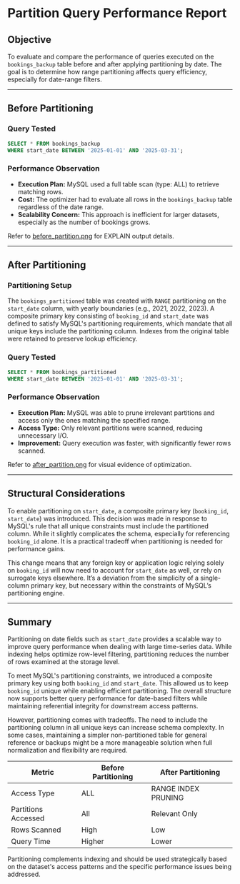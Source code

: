 # Partition Query Performance Report

## Objective

To evaluate and compare the performance of queries executed on the `bookings_backup` table before and after applying partitioning by date. The goal is to determine how range partitioning affects query efficiency, especially for date-range filters.

---

## Before Partitioning

### Query Tested

```sql
SELECT * FROM bookings_backup
WHERE start_date BETWEEN '2025-01-01' AND '2025-03-31';
```

### Performance Observation

* **Execution Plan:** MySQL used a full table scan (type: ALL) to retrieve matching rows.
* **Cost:** The optimizer had to evaluate all rows in the `bookings_backup` table regardless of the date range.
* **Scalability Concern:** This approach is inefficient for larger datasets, especially as the number of bookings grows.

Refer to [before\_partition.png](./before_partition.png) for EXPLAIN output details.

---

## After Partitioning

### Partitioning Setup

The `bookings_partitioned` table was created with `RANGE` partitioning on the `start_date` column, with yearly boundaries (e.g., 2021, 2022, 2023). A composite primary key consisting of `booking_id` and `start_date` was defined to satisfy MySQL's partitioning requirements, which mandate that all unique keys include the partitioning column. Indexes from the original table were retained to preserve lookup efficiency.

### Query Tested

```sql
SELECT * FROM bookings_partitioned
WHERE start_date BETWEEN '2025-01-01' AND '2025-03-31';
```

### Performance Observation

* **Execution Plan:** MySQL was able to prune irrelevant partitions and access only the ones matching the specified range.
* **Access Type:** Only relevant partitions were scanned, reducing unnecessary I/O.
* **Improvement:** Query execution was faster, with significantly fewer rows scanned.

Refer to [after\_partition.png](./after_partition.png) for visual evidence of optimization.

---

## Structural Considerations

To enable partitioning on `start_date`, a composite primary key (`booking_id`, `start_date`) was introduced. This decision was made in response to MySQL's rule that all unique constraints must include the partitioned column. While it slightly complicates the schema, especially for referencing `booking_id` alone. It is a practical tradeoff when partitioning is needed for performance gains.

This change means that any foreign key or application logic relying solely on `booking_id` will now need to account for `start_date` as well, or rely on surrogate keys elsewhere. It’s a deviation from the simplicity of a single-column primary key, but necessary within the constraints of MySQL’s partitioning engine.

---

## Summary

Partitioning on date fields such as `start_date` provides a scalable way to improve query performance when dealing with large time-series data. While indexing helps optimize row-level filtering, partitioning reduces the number of rows examined at the storage level.

To meet MySQL's partitioning constraints, we introduced a composite primary key using both `booking_id` and `start_date`. This allowed us to keep `booking_id` unique while enabling efficient partitioning. The overall structure now supports better query performance for date-based filters while maintaining referential integrity for downstream access patterns.

However, partitioning comes with tradeoffs. The need to include the partitioning column in all unique keys can increase schema complexity. In some cases, maintaining a simpler non-partitioned table for general reference or backups might be a more manageable solution when full normalization and flexibility are required.

| Metric              | Before Partitioning | After Partitioning  |
| ------------------- | ------------------- | ------------------- |
| Access Type         | ALL                 | RANGE INDEX PRUNING |
| Partitions Accessed | All                 | Relevant Only       |
| Rows Scanned        | High                | Low                 |
| Query Time          | Higher              | Lower               |

Partitioning complements indexing and should be used strategically based on the dataset's access patterns and the specific performance issues being addressed.
